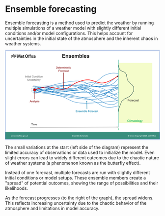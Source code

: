 # Ensemble forecasting

Ensemble forecasting is a method used to predict the weather by running multiple simulations of a weather model with slightly different initial conditions and/or model configurations. This helps account for uncertainties in the initial state of the atmosphere and the inherent chaos in weather systems.

![Ensembles](thumbnail_Outlook-ryivnhvk.png)

The small variations at the start (left side of the diagram) represent the limited accuracy of observations or data used to initialize the model. Even slight errors can lead to widely different outcomes due to the chaotic nature of weather systems (a phenomenon known as the butterfly effect).

Instead of one forecast, multiple forecasts are run with slightly different initial conditions or model setups. These ensemble members create a "spread" of potential outcomes, showing the range of possibilities and their likelihoods.

As the forecast progresses (to the right of the graph), the spread widens. This reflects increasing uncertainty due to the chaotic behavior of the atmosphere and limitations in model accuracy.

